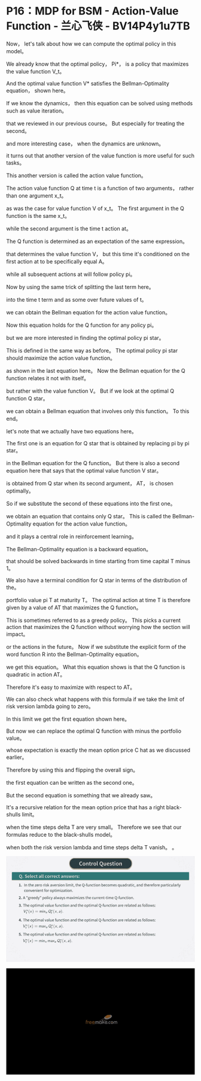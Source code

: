 # P16：MDP for BSM - Action-Value Function - 兰心飞侠 - BV14P4y1u7TB

 Now， let's talk about how we can compute the optimal policy in this model。

 We already know that the optimal policy， Pi*， is a policy that maximizes the value function V_t。

 And the optimal value function V* satisfies the Bellman-Optimality equation， shown here。

 If we know the dynamics， then this equation can be solved using methods such as value iteration。

 that we reviewed in our previous course。 But especially for treating the second。

 and more interesting case， when the dynamics are unknown。

 it turns out that another version of the value function is more useful for such tasks。

 This another version is called the action value function。

 The action value function Q at time t is a function of two arguments， rather than one argument x_t。

 as was the case for value function V of x_t。 The first argument in the Q function is the same x_t。

 while the second argument is the time t action at。

 The Q function is determined as an expectation of the same expression。

 that determines the value function V， but this time it's conditioned on the first action at to be specifically equal A。

 while all subsequent actions at will follow policy pi。

 Now by using the same trick of splitting the last term here。

 into the time t term and as some over future values of t。

 we can obtain the Bellman equation for the action value function。

 Now this equation holds for the Q function for any policy pi。

 but we are more interested in finding the optimal policy pi star。

 This is defined in the same way as before。 The optimal policy pi star should maximize the action value function。

 as shown in the last equation here。 Now the Bellman equation for the Q function relates it not with itself。

 but rather with the value function V。 But if we look at the optimal Q function Q star。

 we can obtain a Bellman equation that involves only this function。 To this end。

 let's note that we actually have two equations here。

 The first one is an equation for Q star that is obtained by replacing pi by pi star。

 in the Bellman equation for the Q function。 But there is also a second equation here that says that the optimal value function V star。

 is obtained from Q star when its second argument， AT， is chosen optimally。

 So if we substitute the second of these equations into the first one。

 we obtain an equation that contains only Q star。 This is called the Bellman-Optimality equation for the action value function。

 and it plays a central role in reinforcement learning。

 The Bellman-Optimality equation is a backward equation。

 that should be solved backwards in time starting from time capital T minus 1。

 We also have a terminal condition for Q star in terms of the distribution of the。

 portfolio value pi T at maturity T。 The optimal action at time T is therefore given by a value of AT that maximizes the Q function。

 This is sometimes referred to as a greedy policy。 This picks a current action that maximizes the Q function without worrying how the section will impact。

 or the actions in the future。 Now if we substitute the explicit form of the word function R into the Bellman-Optimality equation。

 we get this equation。 What this equation shows is that the Q function is quadratic in action AT。

 Therefore it's easy to maximize with respect to AT。

 We can also check what happens with this formula if we take the limit of risk version lambda going to zero。

 In this limit we get the first equation shown here。

 But now we can replace the optimal Q function with minus the portfolio value。

 whose expectation is exactly the mean option price C hat as we discussed earlier。

 Therefore by using this and flipping the overall sign。

 the first equation can be written as the second one。

 But the second equation is something that we already saw。

 It's a recursive relation for the mean option price that has a right black-shulls limit。

 when the time steps delta T are very small。 Therefore we see that our formulas reduce to the black-shulls model。

 when both the risk version lambda and time steps delta T vanish。 。



![](img/b846bffa40e119a5a96df19e9ea886f9_1.png)

![](img/b846bffa40e119a5a96df19e9ea886f9_2.png)
